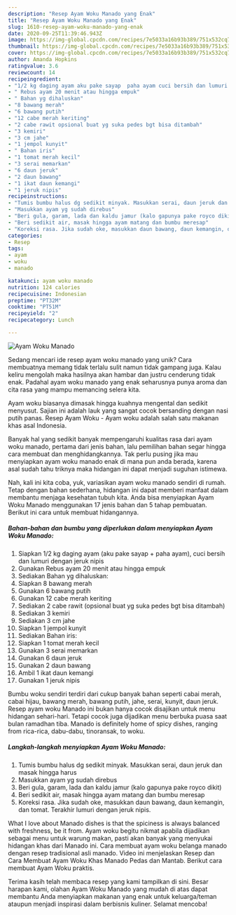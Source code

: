 ```yaml
---
description: "Resep Ayam Woku Manado yang Enak"
title: "Resep Ayam Woku Manado yang Enak"
slug: 1610-resep-ayam-woku-manado-yang-enak
date: 2020-09-25T11:39:46.943Z
image: https://img-global.cpcdn.com/recipes/7e5033a16b93b389/751x532cq70/ayam-woku-manado-foto-resep-utama.jpg
thumbnail: https://img-global.cpcdn.com/recipes/7e5033a16b93b389/751x532cq70/ayam-woku-manado-foto-resep-utama.jpg
cover: https://img-global.cpcdn.com/recipes/7e5033a16b93b389/751x532cq70/ayam-woku-manado-foto-resep-utama.jpg
author: Amanda Hopkins
ratingvalue: 3.6
reviewcount: 14
recipeingredient:
- "1/2 kg daging ayam aku pake sayap  paha ayam cuci bersih dan lumuri dengan jeruk nipis"
- " Rebus ayam 20 menit atau hingga empuk"
- " Bahan yg dihaluskan"
- "8 bawang merah"
- "6 bawang putih"
- "12 cabe merah keriting"
- "2 cabe rawit opsional buat yg suka pedes bgt bisa ditambah"
- "3 kemiri"
- "3 cm jahe"
- "1 jempol kunyit"
- " Bahan iris"
- "1 tomat merah kecil"
- "3 serai memarkan"
- "6 daun jeruk"
- "2 daun bawang"
- "1 ikat daun kemangi"
- "1 jeruk nipis"
recipeinstructions:
- "Tumis bumbu halus dg sedikit minyak. Masukkan serai, daun jeruk dan masak hingga harus"
- "Masukkan ayam yg sudah direbus"
- "Beri gula, garam, lada dan kaldu jamur (kalo gapunya pake royco dikit)"
- "Beri sedikit air, masak hingga ayam matang dan bumbu meresap"
- "Koreksi rasa. Jika sudah oke, masukkan daun bawang, daun kemangin, dan tomat. Terakhir lumuri dengan jeruk nipis."
categories:
- Resep
tags:
- ayam
- woku
- manado

katakunci: ayam woku manado 
nutrition: 124 calories
recipecuisine: Indonesian
preptime: "PT32M"
cooktime: "PT51M"
recipeyield: "2"
recipecategory: Lunch

---
```



![Ayam Woku Manado](https://img-global.cpcdn.com/recipes/7e5033a16b93b389/751x532cq70/ayam-woku-manado-foto-resep-utama.jpg)

Sedang mencari ide resep ayam woku manado yang unik? Cara membuatnya memang tidak terlalu sulit namun tidak gampang juga. Kalau keliru mengolah maka hasilnya akan hambar dan justru cenderung tidak enak. Padahal ayam woku manado yang enak seharusnya punya aroma dan cita rasa yang mampu memancing selera kita.

Ayam woku biasanya dimasak hingga kuahnya mengental dan sedikit menyusut. Sajian ini adalah lauk yang sangat cocok bersanding dengan nasi putih panas. Resep Ayam Woku - Ayam woku adalah salah satu makanan khas asal Indonesia.

Banyak hal yang sedikit banyak mempengaruhi kualitas rasa dari ayam woku manado, pertama dari jenis bahan, lalu pemilihan bahan segar hingga cara membuat dan menghidangkannya. Tak perlu pusing jika mau menyiapkan ayam woku manado enak di mana pun anda berada, karena asal sudah tahu triknya maka hidangan ini dapat menjadi suguhan istimewa.


Nah, kali ini kita coba, yuk, variasikan ayam woku manado sendiri di rumah. Tetap dengan bahan sederhana, hidangan ini dapat memberi manfaat dalam membantu menjaga kesehatan tubuh kita. Anda bisa menyiapkan Ayam Woku Manado menggunakan 17 jenis bahan dan 5 tahap pembuatan. Berikut ini cara untuk membuat hidangannya.

<!--inarticleads1-->

##### Bahan-bahan dan bumbu yang diperlukan dalam menyiapkan Ayam Woku Manado:

1. Siapkan 1/2 kg daging ayam (aku pake sayap + paha ayam), cuci bersih dan lumuri dengan jeruk nipis
1. Gunakan  Rebus ayam 20 menit atau hingga empuk
1. Sediakan  Bahan yg dihaluskan:
1. Siapkan 8 bawang merah
1. Gunakan 6 bawang putih
1. Gunakan 12 cabe merah keriting
1. Sediakan 2 cabe rawit (opsional buat yg suka pedes bgt bisa ditambah)
1. Sediakan 3 kemiri
1. Sediakan 3 cm jahe
1. Siapkan 1 jempol kunyit
1. Sediakan  Bahan iris:
1. Siapkan 1 tomat merah kecil
1. Gunakan 3 serai memarkan
1. Gunakan 6 daun jeruk
1. Gunakan 2 daun bawang
1. Ambil 1 ikat daun kemangi
1. Gunakan 1 jeruk nipis


Bumbu woku sendiri terdiri dari cukup banyak bahan seperti cabai merah, cabai hijau, bawang merah, bawang putih, jahe, serai, kunyit, daun jeruk. Resep ayam woku Manado ini bukan hanya cocok disajikan untuk menu hidangan sehari-hari. Tetapi cocok juga dijadikan menu berbuka puasa saat bulan ramadhan tiba. Manado is definitely home of spicy dishes, ranging from rica-rica, dabu-dabu, tinoransak, to woku. 

<!--inarticleads2-->

##### Langkah-langkah menyiapkan Ayam Woku Manado:

1. Tumis bumbu halus dg sedikit minyak. Masukkan serai, daun jeruk dan masak hingga harus
1. Masukkan ayam yg sudah direbus
1. Beri gula, garam, lada dan kaldu jamur (kalo gapunya pake royco dikit)
1. Beri sedikit air, masak hingga ayam matang dan bumbu meresap
1. Koreksi rasa. Jika sudah oke, masukkan daun bawang, daun kemangin, dan tomat. Terakhir lumuri dengan jeruk nipis.


What I love about Manado dishes is that the spiciness is always balanced with freshness, be it from. Ayam woku begitu nikmat apabila dijadikan sebagai menu untuk warung makan, pasti akan banyak yang menyukai hidangan khas dari Manado ini. Cara membuat ayam woku belanga manado dengan resep tradisional asli manado. Video ini menjelaskan Resep dan Cara Membuat Ayam Woku Khas Manado Pedas dan Mantab. Berikut cara membuat Ayam Woku praktis. 

Terima kasih telah membaca resep yang kami tampilkan di sini. Besar harapan kami, olahan Ayam Woku Manado yang mudah di atas dapat membantu Anda menyiapkan makanan yang enak untuk keluarga/teman ataupun menjadi inspirasi dalam berbisnis kuliner. Selamat mencoba!
